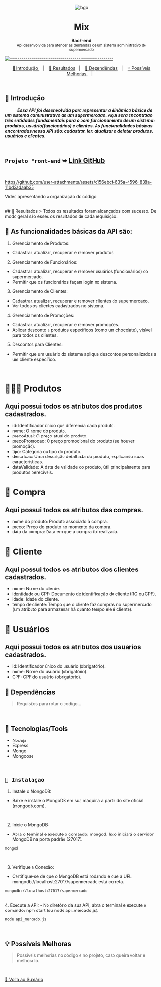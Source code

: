 <p align="center">
  <img src="https://github.com/user-attachments/assets/4e9e43a4-df0b-43fa-8a08-89a64c6b404a" alt="logo">
</p>



<h1 align="center"> Mix </h1>

<a id="Sumário"></a>


<p align="center">
  <b> Back-end  </b></br>
  <sub> Api desenvolvida para atender as demandas de um sistema administrativo de supermercado
  <sub>
</p>

[![-----------------------------------------------------](https://raw.githubusercontent.com/andreasbm/readme/master/assets/lines/colored.png)](#table-of-contents)

<p align="center">
  <a href="#Introdução"> 🧩 Introdução </a>&nbsp;&nbsp;&nbsp;|&nbsp;&nbsp;&nbsp;
  <a href="#Resultados"> 🚀 Resultados</a>&nbsp;&nbsp;&nbsp;|&nbsp;&nbsp;&nbsp;
  <a href="#Dependências"> 🧪 Dependências</a>&nbsp;&nbsp;&nbsp;|&nbsp;&nbsp;&nbsp;
  <a href="#Ideias">💡 Possíveis Melhorias </a>&nbsp;&nbsp;&nbsp;|&nbsp;&nbsp;&nbsp;
</p>


<br /> 

<a id="Introdução"></a>
## 🧩 Introdução 

  ***⠀⠀⠀⠀Essa API foi desenvolvida para representar a dinâmica básica de um sistema administrativo de um supermercado. Aqui será encontrado três entidades fundamentais para o bom funcionamento de um sistema: produtos, usuário(funcionários) e clientes. As funcionalidades básicas encontradas nessa API são: cadastrar, ler, atualizar e deletar produtos, usuários e clientes.***

<br/>

## `Projeto Front-end` ➥ [Link GitHub](https://github.com/rafaeladurand/Supermarket)

<br/>

  https://github.com/user-attachments/assets/c156ebcf-635a-4596-838a-11bd3adaab35

  Vídeo apresentando a organização do código.
  
  <br/>
<a id="Resultados"></a>
## 🚀 Resultados 
  > Todos os resultados foram alcançados com sucesso. De modo geral são esses os resultados de cada requisição. 

<br/>

## 🚩 As funcionalidades básicas da API são:

1. Gerenciamento de Produtos:
- Cadastrar, atualizar, recuperar e remover produtos.
2. Gerenciamento de Funcionários:
- Cadastrar, atualizar, recuperar e remover usuários (funcionários) do supermercado.
- Permitir que os funcionários façam login no sistema.
3. Gerenciamento de Clientes:
- Cadastrar, atualizar, recuperar e remover clientes do supermercado.
- Ver todos os clientes cadastrados no sistema.
4. Gerenciamento de Promoções:
- Cadastrar, atualizar, recuperar e remover promoções.
- Aplicar desconto a produtos específicos (como um chocolate), visível para todos os clientes.
5. Descontos para Clientes:
- Permitir que um usuário do sistema aplique descontos personalizados a um cliente específico.

<br/>

# 🍉🍊🥝 Produtos
## Aqui possui todos os atributos dos produtos cadastrados.
- id: Identificador único que diferencia cada produto.
- nome: O nome do produto.
- precoAtual: O preço atual do produto.
- precoPromocao: O preço promocional do produto (se houver promoção).
- tipo: Categoria ou tipo do produto.
- descricao: Uma descrição detalhada do produto, explicando suas características.
- dataValidade: A data de validade do produto, útil principalmente para produtos perecíveis.

# 🛒 Compra
## Aqui possui todos os atributos das compras.
- nome do produto: Produto associado à compra.
- preco: Preço do produto no momento da compra.
- data da compra: Data em que a compra foi realizada.

# 👥 Cliente
## Aqui possui todos os atributos dos clientes cadastrados.
- nome: Nome do cliente.
- identidade ou CPF: Documento de identificação do cliente (RG ou CPF).
- idade: Idade do cliente.
- tempo de cliente: Tempo que o cliente faz compras no supermercado (um atributo para armazenar há quanto tempo ele é cliente).

# 👥 Usuários
## Aqui possui todos os atributos dos usuários cadastrados.
- id: Identificador único do usuário (obrigatório).
- nome: Nome do usuário (obrigatório).
- CPF: CPF do usuário (obrigatório).

  
<a id="Dependências"></a>
## 🧪 Dependências
> Requisitos para rotar o codigo...

<br/>

## 🚀 Tecnologias/Tools
- Nodejs
- Express
- Mongo
- Mongoose

<br/>

## `📖 Instalação` 

1. Instale o MongoDB:
- Baixe e instale o MongoDB em sua máquina a partir do site oficial (mongodb.com).
 <br />

2. Inicie o MongoDB:
- Abra o terminal e execute o comando: mongod. Isso iniciará o servidor MongoDB na porta padrão (27017).

```BASH
mongod
```
<br /> 

3. Verifique a Conexão:
- Certifique-se de que o MongoDB está rodando e que a URL mongodb://localhost:27017/supermercado está correta.

```BASH
mongodb://localhost:27017/supermercado
```
<br /> 
4. Execute a API:
- No diretório da sua API, abra o terminal e execute o comando: npm start (ou node api_mercado.js).

```BASH
node api_mercado.js
```
<br /> 


<a id="Ideias"></a>
## 💡 Possíveis Melhoras
> Possíveis melhorias no código e no projeto, caso queira voltar e melhorá lo.
> 
<br/>

<a href="#Sumário"> 📖 Volta ao Sumário </a>
